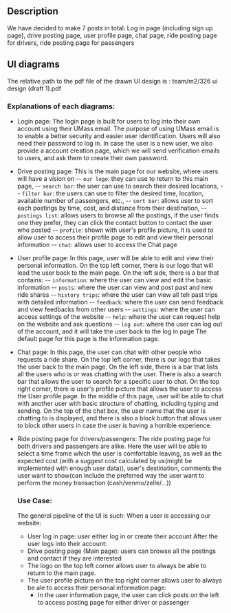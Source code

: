 ## Description

We have decided to make 7 posts in total: Log in page (including sign up page), drive posting page, user profile page,
chat page, ride posting page for drivers, ride posting page for passengers

## UI diagrams

The relative path to the pdf file of the drawn UI design is : team/m2/326 ui design (draft 1).pdf

### Explanations of each diagrams:
- Login page: The login page is built for users to log into their own account using their UMass email. The purpose of using UMass email
is to enable a better security and easier user identification. Users will also need their password to log in. In case the user is a new 
user, we also provide a account creation page, which we will send verification emails to users, and ask them to create their own password.

- Drive posting page: This is the main page for our website, where users will have a vision on 
    -- `our logo`: they can use to return to this main page, 
    -- `search bar`: the user can use to search their desired locations,
    -- `filter bar`: the users can use to filter the  desired time, location, available number of passengers, etc., 
    -- `sort bar`: allows user to sort each postings by time, cost, and distance from their destination,
    -- `postings list`: allows users to browse all the postings, if the user finds one they prefer, they can click the contact button to contact the user who posted
    -- `profile`: shown with user's profile picture, it is used to allow user to access their profile page to edit and view their personal information
    -- `chat`: allows user to access the Chat page

- User profile page: In this page, user will be able to edit and view their personal information. On the top left corner, there is our logo that will lead the user back to the main page. On the left side, there is a bar that contains:
    -- `information`: where the user can view and edit the basic information
    -- `posts`: where the user can view and post past and new ride shares
    -- `history trips`: where the user can view all teh past trips with detailed information
    -- `feedback`: where the user can send feedback and view feedbacks from other users
    -- `settings`: where the user can access settings of the website
    -- `help`: where the user can request help on the website and ask questions
    -- `log out`: where the user can log out of the account, and it will take the user back to the log in page
The default page for this page is the information page. 

- Chat page: 
    In this page, the user can chat with other people who requests a ride share. On the top left corner, there is our logo that takes the user back to the main page. On the left side, there is a bar that lists all the users who is or was chatting with the user. There is also a search bar that allows the user to search for a specific user to chat. On the top right corner, there is user's profile picture that allows the user to access the User profile page. In the middle of this page, user will be able to chat with another user with basic structure of chatting, including typing and sending. On the top of the chat box, the user name that the user is chatting to is displayed, and there is also a block button that allows user to block other users in case the user is having a horrible experience.

- Ride posting page for drivers/passengers:
    The ride posting page for both drivers and passengers are alike. Here the user will be able to select a time frame which the user is comfortable leaving, as well as the expected cost (with a suggest cost calculated by us(might be implemented with enough user data)), user's destination, comments the user want to show(can include the preferred way the user want to perform the money transaction (cash/venmo/zelle/...))

    ### Use Case:
    The general pipeline of the UI is such:
    When a user is accessing our website:
    - User log in page: user either log in or create their account
    After the user logs into their account:
    - Drive posting page (Main page): users can browse all the postings and contact if they are interested
    - The logo on the top left corner allows user to always be able to return to the main page.
    - The user profile picture on the top right corner allows user to always be ale to access their personal information page:
        - In the user information page, the user can click posts on the left to access posting page for either driver or passenger
